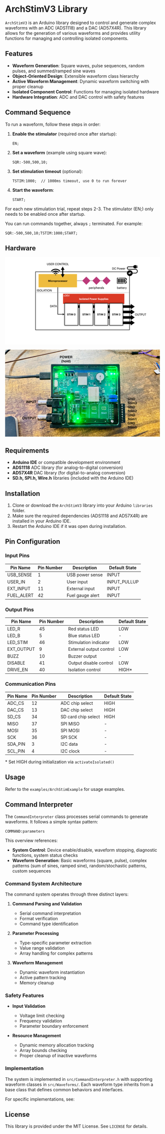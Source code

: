 # ArchStimV3 Library

`ArchStimV3` is an Arduino library designed to control and generate complex waveforms with an ADC (ADS1118) and a DAC (AD57X4R). This library allows for the generation of various waveforms and provides utility functions for managing and controlling isolated components.

## Features

- **Waveform Generation**: Square waves, pulse sequences, random pulses, and summed/ramped sine waves
- **Object-Oriented Design**: Extensible waveform class hierarchy
- **Active Waveform Management**: Dynamic waveform switching with proper cleanup
- **Isolated Component Control**: Functions for managing isolated hardware
- **Hardware Integration**: ADC and DAC control with safety features

## Command Sequence

To run a waveform, follow these steps in order:

1. **Enable the stimulator** (required once after startup):
   ```
   EN;
   ```

2. **Set a waveform** (example using square wave):
   ```
   SQR:-500,500,10;
   ```

3. **Set stimulation timeout** (optional):
   ```
   TSTIM:1000;  // 1000ms timeout, use 0 to run forever
   ```

4. **Start the waveform**:
   ```
   START;
   ```

For each new stimulation trial, repeat steps 2-3. The stimulator (EN;) only needs to be enabled once after startup.

You can run commands together, always `;` terminated. For example:

```
SQR:-500,500,10;TSTIM:1000;START;
```

## Hardware

![ArchStimV3 Functional Diagram](./Assets/Images/ARCHStim_PatentDrawings.001.jpeg)

![ArchStimV3 IO](./Assets/Images/ARCHStim_Pinout.jpg)

## Requirements

- **Arduino IDE** or compatible development environment
- **ADS1118** ADC library (for analog-to-digital conversion)
- **AD57X4R** DAC library (for digital-to-analog conversion)
- **SD.h, SPI.h, Wire.h** libraries (included with the Arduino IDE)

## Installation

1. Clone or download the `ArchStimV3` library into your Arduino `libraries` folder.
2. Make sure the required dependencies (ADS1118 and AD57X4R) are installed in your Arduino IDE.
3. Restart the Arduino IDE if it was open during installation.

## Pin Configuration

### Input Pins
| Pin Name    | Pin Number | Description             | Default State |
|-------------|------------|-------------------------|---------------|
| USB_SENSE   | 1         | USB power sense         | INPUT        |
| USER_IN     | 2         | User input              | INPUT_PULLUP |
| EXT_INPUT   | 11        | External input          | INPUT        |
| FUEL_ALERT  | 42        | Fuel gauge alert        | INPUT        |

### Output Pins
| Pin Name    | Pin Number | Description             | Default State |
|-------------|------------|-------------------------|---------------|
| LED_R       | 45        | Red status LED          | LOW          |
| LED_B       | 5         | Blue status LED         | -            |
| LED_STIM    | 46        | Stimulation indicator   | LOW          |
| EXT_OUTPUT  | 9         | External output control | LOW          |
| BUZZ        | 10        | Buzzer output           | -            |
| DISABLE     | 41        | Output disable control  | LOW          |
| DRIVE_EN    | 40        | Isolation control       | HIGH*        |

### Communication Pins
| Pin Name    | Pin Number | Description             | Default State |
|-------------|------------|-------------------------|---------------|
| ADC_CS      | 12        | ADC chip select         | HIGH         |
| DAC_CS      | 13        | DAC chip select         | HIGH         |
| SD_CS       | 34        | SD card chip select     | HIGH         |
| MISO        | 37        | SPI MISO                | -            |
| MOSI        | 35        | SPI MOSI                | -            |
| SCK         | 36        | SPI SCK                 | -            |
| SDA_PIN     | 3         | I2C data                | -            |
| SCL_PIN     | 4         | I2C clock               | -            |

\* Set HIGH during initialization via `activateIsolated()`

## Usage

Refer to the `examples/ArchStimExample` for usage examples.


## Command Interpreter

The `CommandInterpreter` class processes serial commands to generate waveforms. It follows a simple syntax pattern:

```
COMMAND:parameters
```

This overview references:

- **System Control**: Device enable/disable, waveform stopping, diagnostic functions, system status checks
- **Waveform Generation**: Basic waveforms (square, pulse), complex patterns (sum of sines, ramped sine), random/stochastic patterns, custom sequences

### Command System Architecture

The command system operates through three distinct layers:

1. **Command Parsing and Validation**
   - Serial command interpretation
   - Format verification
   - Command type identification

2. **Parameter Processing**
   - Type-specific parameter extraction
   - Value range validation
   - Array handling for complex patterns

3. **Waveform Management**
   - Dynamic waveform instantiation
   - Active pattern tracking
   - Memory cleanup

### Safety Features

- **Input Validation**
  - Voltage limit checking
  - Frequency validation
  - Parameter boundary enforcement

- **Resource Management**
  - Dynamic memory allocation tracking
  - Array bounds checking
  - Proper cleanup of inactive waveforms

### Implementation

The system is implemented in `src/CommandInterpreter.h` with supporting waveform classes in `src/Waveforms/`. Each waveform type inherits from a base class that defines common behaviors and interfaces.

For specific implementations, see:

## License

This library is provided under the MIT License. See `LICENSE` for details.